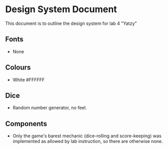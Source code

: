 # Design System Document
This document is to outline the design system for lab 4 "Yatzy"

## Fonts
* None

## Colours
* White #FFFFFF

## Dice
* Random number generator, no feel.

## Components
* Only the game's barest mechanic (dice-rolling and score-keeping) was implemented as allowed by lab instruction, so there are otherwise none.

